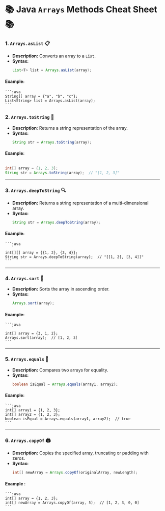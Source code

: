 ﻿# 📚 Java `Arrays` Methods Cheat Sheet 📚

### 1. `Arrays.asList` 📋
- **Description:** Converts an array to a `List`.
- **Syntax:**
  ```java
  List<T> list = Arrays.asList(array);

#### Example:

    ```java
    String[] array = {"a", "b", "c"};
    List<String> list = Arrays.asList(array);
    ```

### 2. `Arrays.toString` 📝
- **Description**: Returns a string representation of the array.
- **Syntax:**
  ```java
  String str = Arrays.toString(array);
  ```

#### Example:
```java

int[] array = {1, 2, 3};
String str = Arrays.toString(array);  // "[1, 2, 3]"
```
---

### 3. `Arrays.deepToString` 🔍
- **Description:** Returns a string representation of a multi-dimensional array.
- **Syntax:**
  ```java
  String str = Arrays.deepToString(array);
  ```
#### Example:
    ```java

    int[][] array = {{1, 2}, {3, 4}};
    String str = Arrays.deepToString(array);  // "[[1, 2], [3, 4]]"
    ```
---

### 4. `Arrays.sort` 🔢
- **Description:** Sorts the array in ascending order.
- **Syntax:**
  ```java
  Arrays.sort(array);
  ```
#### Example:
    ```java

    int[] array = {3, 1, 2};
    Arrays.sort(array);  // [1, 2, 3]
    ```

---

### 5. `Arrays.equals` 🔄
- **Description:** Compares two arrays for equality.
- **Syntax:**
  ```java
  boolean isEqual = Arrays.equals(array1, array2);
  ```

#### Example:

    ```java
    int[] array1 = {1, 2, 3};
    int[] array2 = {1, 2, 3};
    boolean isEqual = Arrays.equals(array1, array2);  // true
    ```

---

### 6. `Arrays.copyOf` 🖨️
- **Description:** Copies the specified array, truncating or padding with zeros.
- **Syntax:**
  ```java
  int[] newArray = Arrays.copyOf(originalArray, newLength);
  ```

#### Example :
    ```java
    int[] array = {1, 2, 3};
    int[] newArray = Arrays.copyOf(array, 5);  // [1, 2, 3, 0, 0]
    ```
